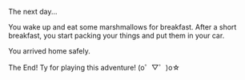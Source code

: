 The next day...

You wake up and eat some marshmallows for breakfast.
After a short breakfast, you start packing your things and put them in your car.

You arrived home safely.

The End! Ty for playing this adventure! (o゜▽゜)o☆
